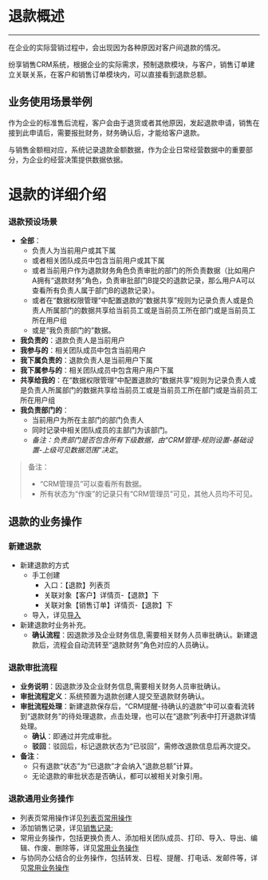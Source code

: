 ﻿
# 退款概述

---

在企业的实际营销过程中，会出现因为各种原因对客户间退款的情况。

纷享销售CRM系统，根据企业的实际需求，预制退款模块，与客户，销售订单建立关联关系，在客户和销售订单模块内，可以直接看到退款总额。




## 业务使用场景举例
作为企业的标准售后流程，客户会由于退货或者其他原因，发起退款申请，销售在接到此申请后，需要报批财务，财务确认后，才能给客户退款。

与销售金额相对应，系统记录退款金额数据，作为企业日常经营数据中的重要部分，为企业的经营决策提供数据依据。

# 退款的详细介绍



### 退款预设场景
- **全部**：
    - 负责人为当前用户或其下属
    - 或者相关团队成员中包含当前用户或其下属
    - 或者当前用户作为退款财务角色负责审批的部门的所负责数据（比如用户A拥有“退款财务”角色，负责审批部门B提交的退款记录，那么用户A可以查看所有负责人属于部门B的退款记录）。
    - 或者在“数据权限管理”中配置退款的“数据共享”规则为记录负责人或是负责人所属部门的数据共享给当前员工或是当前员工所在部门或是当前员工所在用户组
    - 或是“我负责部门的”数据。
- **我负责的**：退款负责人是当前用户
- **我参与的**：相关团队成员中包含当前用户
- **我下属负责的**：退款负责人是当前用户下属
- **我下属参与的**：相关团队成员中包含用户用户下属
- **共享给我的**：在“数据权限管理”中配置退款的“数据共享”规则为记录负责人或是负责人所属部门的数据共享给当前员工或是当前员工所在部门或是当前员工所在用户组
- **我负责部门的**：
    - 当前用户为所在主部门的部门负责人
    - 同时记录中相关团队成员的主部门为该部门。
    - *备注：负责部门是否包含所有下级数据，由“CRM管理-规则设置-基础设置-上级可见数据范围”决定*。

> 备注：
> - “CRM管理员”可以查看所有数据。
> - 所有状态为“作废”的记录只有“CRM管理员”可见，其他人员均不可见。

## 退款的业务操作

### 新建退款
- 新建退款的方式
    - 手工创建
        - 入口：【退款】列表页 
        - 关联对象【客户】详情页-【退款】下 
        - 关联对象【销售订单】详情页-【退款】下 
    - 导入，详见[导入](2-8小工具.md#导入工具)
- 新建退款时业务补充。
    - **确认流程**：因退款涉及企业财务信息,需要相关财务人员审批确认。新建退款后，流程会自动流转至“退款财务”角色对应的人员确认。


### 退款审批流程
- **业务说明**：因退款涉及企业财务信息,需要相关财务人员审批确认。
- **审批流程定义**：系统预置为退款创建人提交至退款财务确认。
- **审批流程处理**：新建退款保存后，“CRM提醒-待确认的退款”中可以查看流转到“退款财务”的待处理退款，点击处理，也可以在“退款”列表中打开退款详情处理。
    - **确认**：即通过并完成审批。
    - **驳回**：驳回后，标记退款状态为“已驳回”，需修改退款信息后再次提交。
- **备注**：
    - 只有退款“状态”为“已退款”才会纳入“退款总额”计算。
    - 无论退款的审批状态是否确认，都可以被相关对象引用。


### 退款通用业务操作
- 列表页常用操作详见[列表页常用操作](2-5列表视图.md)
- 添加销售记录，详见[销售记录](2-2销售记录服务记录.md);
- 常用业务操作，包括更换负责人、添加相关团队成员、打印、导入、导出、编辑、作废、删除等，详见[常用业务操作](2-7常用业务操作.md)
- 与协同办公结合的业务操作，包括转发、日程、提醒、打电话、发邮件等，详见[常用业务操作](2-7常用业务操作.md)




